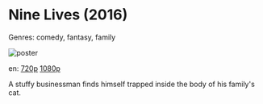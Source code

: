 # Nine Lives (2016)

Genres: comedy, fantasy, family

![poster](http://image.tmdb.org/t/p/w500/ni1AgkFH0RftjgBaUOjjnmOpcYp.jpg)

en:
  [720p](magnet:?xt=urn:btih:BB73AB5882EF9DCC0414145BB662F96BBBADF47E&tr=udp://glotorrents.pw:6969/announce&tr=udp://tracker.opentrackr.org:1337/announce&tr=udp://torrent.gresille.org:80/announce&tr=udp://tracker.openbittorrent.com:80&tr=udp://tracker.coppersurfer.tk:6969&tr=udp://tracker.leechers-paradise.org:6969&tr=udp://p4p.arenabg.ch:1337&tr=udp://tracker.internetwarriors.net:1337)
  [1080p](magnet:?xt=urn:btih:0A9135750FB3EDF1491E1EFDFEFA0236FE69FD4C&tr=udp://glotorrents.pw:6969/announce&tr=udp://tracker.opentrackr.org:1337/announce&tr=udp://torrent.gresille.org:80/announce&tr=udp://tracker.openbittorrent.com:80&tr=udp://tracker.coppersurfer.tk:6969&tr=udp://tracker.leechers-paradise.org:6969&tr=udp://p4p.arenabg.ch:1337&tr=udp://tracker.internetwarriors.net:1337)
  


A stuffy businessman finds himself trapped inside the body of his family's cat.